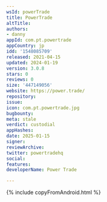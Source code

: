 ```yaml
---
wsId: powerTrade
title: PowerTrade
altTitle: 
authors:
- danny
appId: com.pt.powertrade
appCountry: jp
idd: '1548085709'
released: 2021-04-15
updated: 2024-01-19
version: 3.0.8
stars: 0
reviews: 0
size: '447149056'
website: https://power.trade/
repository: 
issue: 
icon: com.pt.powertrade.jpg
bugbounty: 
meta: stale
verdict: custodial
appHashes: 
date: 2025-01-15
signer: 
reviewArchive: 
twitter: powertradehq
social: 
features: 
developerName: Power Trade

---
```


{% include copyFromAndroid.html %}
